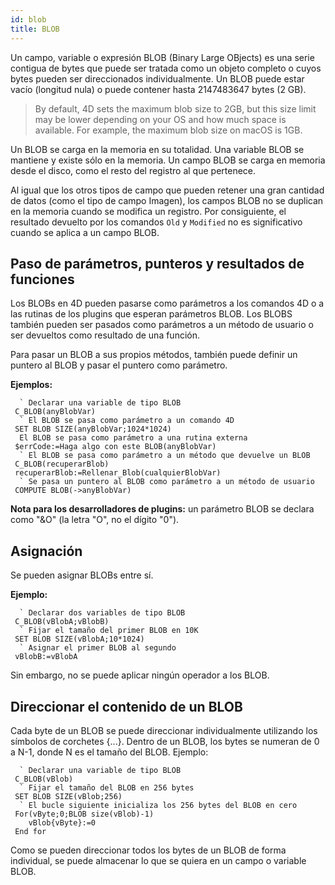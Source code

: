 ```yaml
---
id: blob
title: BLOB
---
```


Un campo, variable o expresión BLOB (Binary Large OBjects) es una serie contigua de bytes que puede ser tratada como un objeto completo o cuyos bytes pueden ser direccionados individualmente. Un BLOB puede estar vacío (longitud nula) o puede contener hasta 2147483647 bytes (2 GB).

> By default, 4D sets the maximum blob size to 2GB, but this size limit may be lower depending on your OS and how much space is available. For example, the maximum blob size on macOS is 1GB.

Un BLOB se carga en la memoria en su totalidad. Una variable BLOB se mantiene y existe sólo en la memoria. Un campo BLOB se carga en memoria desde el disco, como el resto del registro al que pertenece.

Al igual que los otros tipos de campo que pueden retener una gran cantidad de datos (como el tipo de campo Imagen), los campos BLOB no se duplican en la memoria cuando se modifica un registro. Por consiguiente, el resultado devuelto por los comandos `Old` y `Modified` no es significativo cuando se aplica a un campo BLOB.

## Paso de parámetros, punteros y resultados de funciones

Los BLOBs en 4D pueden pasarse como parámetros a los comandos 4D o a las rutinas de los plugins que esperan parámetros BLOB. Los BLOBS también pueden ser pasados como parámetros a un método de usuario o ser devueltos como resultado de una función.

Para pasar un BLOB a sus propios métodos, también puede definir un puntero al BLOB y pasar el puntero como parámetro.

**Ejemplos:**
```4d
  ` Declarar una variable de tipo BLOB
 C_BLOB(anyBlobVar)
  ` El BLOB se pasa como parámetro a un comando 4D
 SET BLOB SIZE(anyBlobVar;1024*1024)
  El BLOB se pasa como parámetro a una rutina externa
 $errCode:=Haga algo con este BLOB(anyBlobVar)
  ` El BLOB se pasa como parámetro a un método que devuelve un BLOB
 C_BLOB(recuperarBlob)
 recuperarBlob:=Rellenar_Blob(cualquierBlobVar)
  ` Se pasa un puntero al BLOB como parámetro a un método de usuario
 COMPUTE BLOB(->anyBlobVar)
```
**Nota para los desarrolladores de plugins:** un parámetro BLOB se declara como "&O" (la letra "O", no el dígito "0").

## Asignación

Se pueden asignar BLOBs entre sí.

**Ejemplo:**
```4d
  ` Declarar dos variables de tipo BLOB
 C_BLOB(vBlobA;vBlobB)
  ` Fijar el tamaño del primer BLOB en 10K
 SET BLOB SIZE(vBlobA;10*1024)
  ` Asignar el primer BLOB al segundo
 vBlobB:=vBlobA
```

Sin embargo, no se puede aplicar ningún operador a los BLOB.

## Direccionar el contenido de un BLOB

Cada byte de un BLOB se puede direccionar individualmente utilizando los símbolos de corchetes {...}. Dentro de un BLOB, los bytes se numeran de 0 a N-1, donde N es el tamaño del BLOB. Ejemplo:
```4d
  ` Declarar una variable de tipo BLOB
 C_BLOB(vBlob)
  ` Fijar el tamaño del BLOB en 256 bytes
 SET BLOB SIZE(vBlob;256)
  ` El bucle siguiente inicializa los 256 bytes del BLOB en cero
 For(vByte;0;BLOB size(vBlob)-1)
    vBlob{vByte}:=0
 End for
```
Como se pueden direccionar todos los bytes de un BLOB de forma individual, se puede almacenar lo que se quiera en un campo o variable BLOB.
